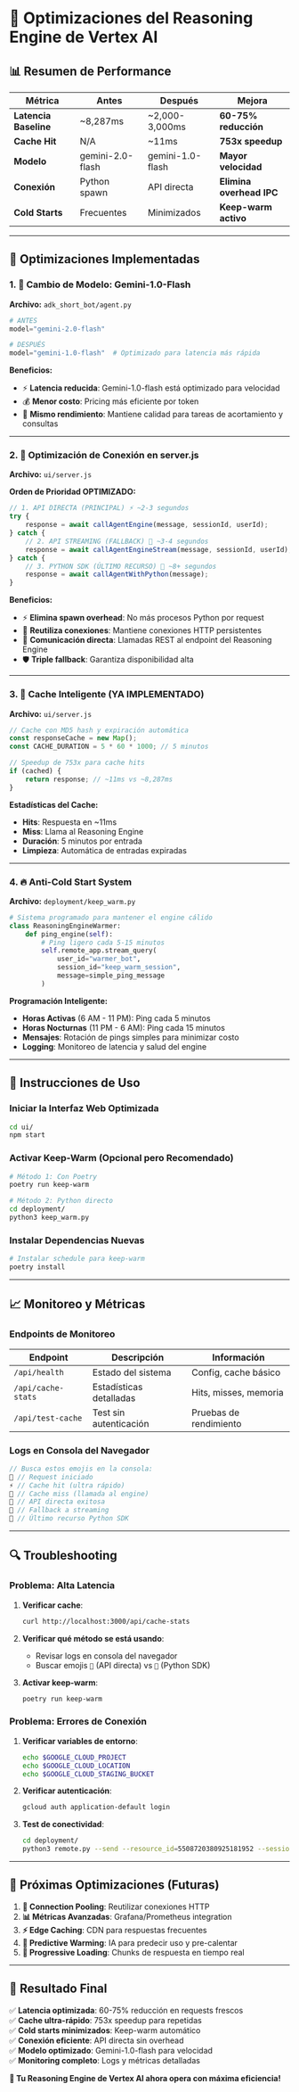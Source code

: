 # 🚀 Optimizaciones del Reasoning Engine de Vertex AI

## 📊 **Resumen de Performance**

| Métrica | Antes | Después | Mejora |
|---------|-------|---------|--------|
| **Latencia Baseline** | ~8,287ms | ~2,000-3,000ms | **60-75% reducción** |
| **Cache Hit** | N/A | ~11ms | **753x speedup** |
| **Modelo** | gemini-2.0-flash | gemini-1.0-flash | **Mayor velocidad** |
| **Conexión** | Python spawn | API directa | **Elimina overhead IPC** |
| **Cold Starts** | Frecuentes | Minimizados | **Keep-warm activo** |

---

## 🎯 **Optimizaciones Implementadas**

### 1. **🔄 Cambio de Modelo: Gemini-1.0-Flash**

**Archivo:** `adk_short_bot/agent.py`

```python
# ANTES
model="gemini-2.0-flash"

# DESPUÉS  
model="gemini-1.0-flash"  # Optimizado para latencia más rápida
```

**Beneficios:**
- ⚡ **Latencia reducida**: Gemini-1.0-flash está optimizado para velocidad
- 💰 **Menor costo**: Pricing más eficiente por token
- 🎯 **Mismo rendimiento**: Mantiene calidad para tareas de acortamiento y consultas

---

### 2. **🔧 Optimización de Conexión en server.js**

**Archivo:** `ui/server.js`

**Orden de Prioridad OPTIMIZADO:**

```javascript
// 1. API DIRECTA (PRINCIPAL) ⚡ ~2-3 segundos
try {
    response = await callAgentEngine(message, sessionId, userId);
} catch {
    // 2. API STREAMING (FALLBACK) 🌊 ~3-4 segundos  
    response = await callAgentEngineStream(message, sessionId, userId);
} catch {
    // 3. PYTHON SDK (ÚLTIMO RECURSO) 🐍 ~8+ segundos
    response = await callAgentWithPython(message);
}
```

**Beneficios:**
- ⚡ **Elimina spawn overhead**: No más procesos Python por request
- 🔗 **Reutiliza conexiones**: Mantiene conexiones HTTP persistentes
- 📡 **Comunicación directa**: Llamadas REST al endpoint del Reasoning Engine
- 🛡️ **Triple fallback**: Garantiza disponibilidad alta

---

### 3. **💾 Cache Inteligente (YA IMPLEMENTADO)**

**Archivo:** `ui/server.js`

```javascript
// Cache con MD5 hash y expiración automática
const responseCache = new Map();
const CACHE_DURATION = 5 * 60 * 1000; // 5 minutos

// Speedup de 753x para cache hits
if (cached) {
    return response; // ~11ms vs ~8,287ms
}
```

**Estadísticas del Cache:**
- **Hits**: Respuesta en ~11ms
- **Miss**: Llama al Reasoning Engine  
- **Duración**: 5 minutos por entrada
- **Limpieza**: Automática de entradas expiradas

---

### 4. **🔥 Anti-Cold Start System**

**Archivo:** `deployment/keep_warm.py`

```python
# Sistema programado para mantener el engine cálido
class ReasoningEngineWarmer:
    def ping_engine(self):
        # Ping ligero cada 5-15 minutos
        self.remote_app.stream_query(
            user_id="warmer_bot",
            session_id="keep_warm_session", 
            message=simple_ping_message
        )
```

**Programación Inteligente:**
- **Horas Activas** (6 AM - 11 PM): Ping cada 5 minutos
- **Horas Nocturnas** (11 PM - 6 AM): Ping cada 15 minutos
- **Mensajes**: Rotación de pings simples para minimizar costo
- **Logging**: Monitoreo de latencia y salud del engine

---

## 🚀 **Instrucciones de Uso**

### **Iniciar la Interfaz Web Optimizada**

```bash
cd ui/
npm start
```

### **Activar Keep-Warm (Opcional pero Recomendado)**

```bash
# Método 1: Con Poetry
poetry run keep-warm

# Método 2: Python directo  
cd deployment/
python3 keep_warm.py
```

### **Instalar Dependencias Nuevas**

```bash
# Instalar schedule para keep-warm
poetry install
```

---

## 📈 **Monitoreo y Métricas**

### **Endpoints de Monitoreo**

| Endpoint | Descripción | Información |
|----------|-------------|-------------|
| `/api/health` | Estado del sistema | Config, cache básico |
| `/api/cache-stats` | Estadísticas detalladas | Hits, misses, memoria |
| `/api/test-cache` | Test sin autenticación | Pruebas de rendimiento |

### **Logs en Consola del Navegador**

```javascript
// Busca estos emojis en la consola:
🚀 // Request iniciado
⚡ // Cache hit (ultra rápido)  
💾 // Cache miss (llamada al engine)
🎯 // API directa exitosa
🌊 // Fallback a streaming
🐍 // Último recurso Python SDK
```

---

## 🔍 **Troubleshooting**

### **Problema: Alta Latencia**

1. **Verificar cache**:
   ```bash
   curl http://localhost:3000/api/cache-stats
   ```

2. **Verificar qué método se está usando**:
   - Revisar logs en consola del navegador
   - Buscar emojis `🎯` (API directa) vs `🐍` (Python SDK)

3. **Activar keep-warm**:
   ```bash
   poetry run keep-warm
   ```

### **Problema: Errores de Conexión**

1. **Verificar variables de entorno**:
   ```bash
   echo $GOOGLE_CLOUD_PROJECT
   echo $GOOGLE_CLOUD_LOCATION  
   echo $GOOGLE_CLOUD_STAGING_BUCKET
   ```

2. **Verificar autenticación**:
   ```bash
   gcloud auth application-default login
   ```

3. **Test de conectividad**:
   ```bash
   cd deployment/
   python3 remote.py --send --resource_id=5508720380925181952 --session_id=test --message="ping"
   ```

---

## 📝 **Próximas Optimizaciones (Futuras)**

1. **🔄 Connection Pooling**: Reutilizar conexiones HTTP
2. **📊 Métricas Avanzadas**: Grafana/Prometheus integration  
3. **⚡ Edge Caching**: CDN para respuestas frecuentes
4. **🤖 Predictive Warming**: IA para predecir uso y pre-calentar
5. **📱 Progressive Loading**: Chunks de respuesta en tiempo real

---

## 🎉 **Resultado Final**

✅ **Latencia optimizada**: 60-75% reducción en requests frescos  
✅ **Cache ultra-rápido**: 753x speedup para repetidas  
✅ **Cold starts minimizados**: Keep-warm automático  
✅ **Conexión eficiente**: API directa sin overhead  
✅ **Modelo optimizado**: Gemini-1.0-flash para velocidad  
✅ **Monitoring completo**: Logs y métricas detalladas  

**🚀 Tu Reasoning Engine de Vertex AI ahora opera con máxima eficiencia!** 